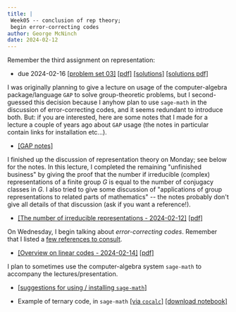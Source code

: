 ```yaml
---
title: |
 Week05 -- conclusion of rep theory;
 begin error-correcting codes
author: George McNinch  
date: 2024-02-12
---
```


Remember the third assignment on representation:

- due 2024-02-16
  [[problem set 03]](/course-assignments/PS03--rep-theory.html) 
  [[pdf]](/course-assignments/PS03--rep-theory.pdf) 
  [[solutions]](/course-assignments/PS03--rep-theory--solutions.html)
  [[solutions pdf]](/course-assignments/PS03--rep-theory--solutions.pdf)

I was originally planning to give a lecture on usage of the
computer-algebra package/language `GAP` to solve group-theoretic
problems, but I second-guessed this decision because I anyhow plan to
use `sage-math` in the discussion of error-correcting codes, and it
seems redundant to introduce both. But: if you are interested, here
are some notes that I made for a lecture a couple of years ago about
`GAP` usage (the notes in particular contain links for installation etc...).

- [[GAP notes]](/course-contents/notes-RT--Groups-and-GAP.html)


I finished up the discussion of representation theory on Monday; see
below for the notes. In this lecture, I completed the remaining
"unfinished business" by giving the proof that the number if
irreducible (complex) representations of a finite group $G$ is equal
to the number of conjugacy classes in $G$. I also tried to give some
discussion of "applications of group representations to related parts
of mathematics" -- the notes probably don't give all details of that
discussion (ask if you want a reference!).

- [[The number of irreducible representations - 2024-02-12]](/course-contents/2024-02-12--notes-RT--number-of-irreducibles.html)
  [[pdf]](/course-contents/2024-02-12--notes-RT--number-of-irreducibles.pdfx)
  
On Wednesday, I begin talking about *error-correcting codes*.
Remember that I listed a [few references to consult](resources-references.html).

- [[Overview on linear codes - 2024-02-14]](/course-contents/2024-02-14--notes-ECC--intro.html)
  [[pdf]](/course-contents/2024-02-14--notes-ECC--intro.pdf)

I plan to sometimes use the computer-algebra system `sage-math` to
accompany the lectures/presentation. 

- [[suggestions for using / installing `sage-math`]](resources--conda-sage-math-jupyter.html)



- Example of ternary code, in `sage-math`
  [[via `cocalc`]](https://cocalc.com/github/gmcninch-tufts/2024-Sp-Math190/blob/main/course-contents/notebooks/2024-02-14--ECC-01--ternary-code.ipynb)
  [[download notebook]](/course-contents/notebooks/2024-02-14--ECC-01--ternary-code.ipynb) 




